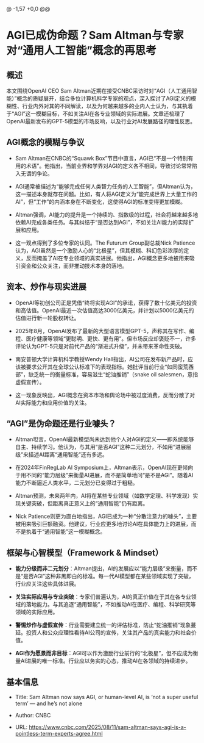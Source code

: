 @ -1,57 +0,0 @@
# AGI已成伪命题？Sam Altman与专家对“通用人工智能”概念的再思考

## 概述

本文围绕OpenAI CEO Sam Altman近期在接受CNBC采访时对“AGI（人工通用智能）”概念的质疑展开，结合多位计算机科学专家的观点，深入探讨了AGI定义的模糊性、行业内外对其的不同解读，以及为何越来越多的业内人士认为，与其执着于“AGI”这一模糊目标，不如关注AI在各专业领域的实际进展。文章还梳理了OpenAI最新发布的GPT-5模型的市场反响，以及行业对AI发展路径的理性反思。

## AGI概念的模糊与争议

- Sam Altman在CNBC的“Squawk Box”节目中直言，AGI已“不是一个特别有用的术语”。他指出，当前业界和学界对AGI的定义各不相同，导致讨论常常陷入无谓的争论。
    
- AGI通常被描述为“能够完成任何人类智力任务的人工智能”，但Altman认为，这一描述本身就存在问题。比如，有人将AGI定义为“能完成世界上大量工作的AI”，但“工作”的内涵本身在不断变化，这使得AGI的标准变得更加模糊。
    
- Altman强调，AI能力的提升是一个持续的、指数级的过程，社会将越来越多地依赖AI完成各类任务。与其纠结于“是否达到AGI”，不如关注AI能力的实际扩展和应用。
    
- 这一观点得到了多位专家的认同。The Futurum Group副总裁Nick Patience认为，AGI虽然是一个激励人心的“北极星”，但其模糊、科幻色彩浓厚的定义，反而掩盖了AI在专业领域的真实进展。他指出，AGI概念更多地被用来吸引资金和公众关注，而非推动技术本身的落地。
    

## 资本、炒作与现实进展

- OpenAI等初创公司正是凭借“终将实现AGI”的承诺，获得了数十亿美元的投资和高估值。OpenAI最近一次估值高达3000亿美元，并计划以5000亿美元的估值进行新一轮股权转让。
    
- 2025年8月，OpenAI发布了最新的大型语言模型GPT-5，声称其在写作、编程、医疗健康等领域“更聪明、更快、更有用”。但市场反应却褒贬不一，许多评论认为GPT-5只是对前代产品的“渐进式升级”，并未带来革命性突破。
    
- 南安普顿大学计算机科学教授Wendy Hall指出，AI公司在发布新产品时，应该被要求公开其在全球公认标准下的表现指标。她批评当前行业“如同蛮荒西部”，缺乏统一的衡量标准，容易滋生“蛇油推销”（snake oil salesmen，意指虚假宣传）。
    
- 这一现象反映出，AGI概念在资本市场和舆论场中被过度消费，反而分散了对AI实际能力和应用价值的关注。
    

## “AGI”是伪命题还是行业噱头？

- Altman坦言，OpenAI最新模型尚未达到他个人对AGI的定义——即系统能够自主、持续学习。他认为，与其用“是否AGI”这种二元划分，不如用“进展层级”来描述AI距离“通用智能”还有多远。
    
- 在2024年FinRegLab AI Symposium上，Altman表示，OpenAI现在更倾向于用不同的“能力层级”来衡量AI进展，而不是简单地问“是不是AGI”。随着AI能力不断逼近人类水平，二元划分已变得过于粗糙。
    
- Altman预测，未来两年内，AI将在某些专业领域（如数学定理、科学发现）实现关键突破，但距离真正意义上的“通用智能”仍有距离。
    
- Nick Patience则更为直白地指出，AGI已成为一种“分散注意力的噱头”，主要被用来吸引巨额融资。他建议，行业应更多地讨论AI在具体能力上的进展，而不是执着于“通用智能”这一模糊概念。
    

## 框架与心智模型（Framework & Mindset）

- **能力分级而非二元划分**：Altman提出，AI的发展应以“能力层级”来衡量，而不是“是否AGI”这种非黑即白的标准。每一代AI模型都在某些领域实现了突破，行业应关注这些具体进展。
    
- **关注实际应用与专业突破**：专家们普遍认为，AI的真正价值在于其在各专业领域的落地能力。与其追逐“通用智能”，不如推动AI在医疗、编程、科学研究等领域的实际应用。
    
- **警惕炒作与虚假宣传**：行业需要建立统一的评估标准，防止“蛇油推销”现象蔓延。投资人和公众应理性看待AI公司的宣传，关注其产品的真实能力和社会价值。
    
- **AGI作为愿景而非目标**：AGI可以作为激励行业前行的“北极星”，但不应成为衡量AI进展的唯一标准。行业应以务实的心态，推动AI在各领域的持续进步。
    

## 基本信息

- Title: Sam Altman now says AGI, or human-level AI, is ‘not a super useful term’ — and he’s not alone
    
- Author: CNBC
    
- URL: https://www.cnbc.com/2025/08/11/sam-altman-says-agi-is-a-pointless-term-experts-agree.html